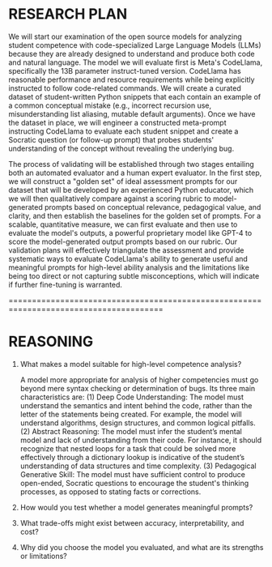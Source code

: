 # RESEARCH PLAN
We will start our examination of the open source models for analyzing student competence with code-specialized Large Language Models (LLMs) because they are already designed to understand and produce both code and natural language. The model we will evaluate first is Meta's CodeLlama, specifically the 13B parameter instruct-tuned version. CodeLlama has reasonable performance and resource requirements while being explicitly instructed to follow code-related commands. We will create a curated dataset of student-written Python snippets that each contain an example of a common conceptual mistake (e.g., incorrect recursion use, misunderstanding list aliasing, mutable default arguments). Once we have the dataset in place, we will engineer a constructed meta-prompt instructing CodeLlama to evaluate each student snippet and create a Socratic question (or follow-up prompt) that probes students' understanding of the concept without revealing the underlying bug.

The process of validating will be established through two stages entailing both an automated evaluator and a human expert evaluator. In the first step, we will construct a "golden set" of ideal assessment prompts for our dataset that will be developed by an experienced Python educator, which we will then qualitatively compare against a scoring rubric to model-generated prompts based on conceptual relevance, pedagogical value, and clarity, and then establish the baselines for the golden set of prompts. For a scalable, quantitative measure, we can first evaluate and then use to evaluate the model's outputs, a powerful proprietary model like GPT-4 to score the model-generated output prompts based on our rubric. Our validation plans will effectively triangulate the assessment and provide systematic ways to evaluate CodeLlama's ability to generate useful and meaningful prompts for high-level ability analysis and the limitations like being too direct or not capturing subtle misconceptions, which will indicate if further fine-tuning is warranted.

=======================================================================================

# REASONING
1. What makes a model suitable for high-level competence analysis?                               

   A model more appropriate for analysis of higher competencies must go beyond mere syntax checking or determination of bugs. Its three main characteristics are: (1) Deep Code Understanding: The model must           understand the semantics and intent behind the code, rather than the letter of the statements being created. For example, the model will understand algorithms, design structures, and common logical pitfalls.      (2) Abstract Reasoning: The model must infer the student’s mental model and lack of understanding from their code. For instance, it should recognize that nested loops for a task that could be solved more          effectively through a dictionary lookup is indicative of the student’s understanding of data structures and time complexity. (3) Pedagogical Generative Skill: The model must have sufficient control to produce     open-ended, Socratic questions to encourage the student's thinking processes, as opposed to stating facts or corrections.
 
3. How would you test whether a model generates meaningful prompts?
   
4. What trade-offs might exist between accuracy, interpretability, and cost?

5. Why did you choose the model you evaluated, and what are its strengths or limitations?
